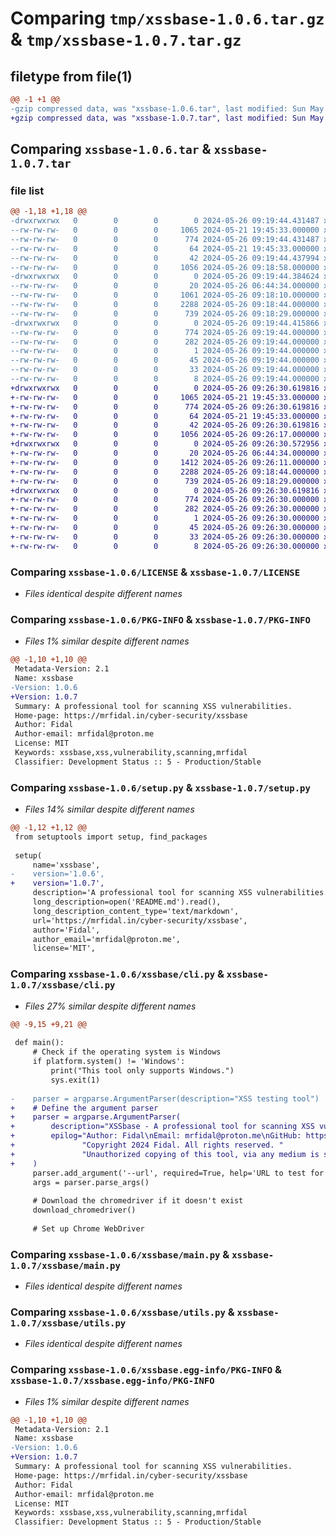 # Comparing `tmp/xssbase-1.0.6.tar.gz` & `tmp/xssbase-1.0.7.tar.gz`

## filetype from file(1)

```diff
@@ -1 +1 @@
-gzip compressed data, was "xssbase-1.0.6.tar", last modified: Sun May 26 09:19:44 2024, max compression
+gzip compressed data, was "xssbase-1.0.7.tar", last modified: Sun May 26 09:26:30 2024, max compression
```

## Comparing `xssbase-1.0.6.tar` & `xssbase-1.0.7.tar`

### file list

```diff
@@ -1,18 +1,18 @@
-drwxrwxrwx   0        0        0        0 2024-05-26 09:19:44.431487 xssbase-1.0.6/
--rw-rw-rw-   0        0        0     1065 2024-05-21 19:45:33.000000 xssbase-1.0.6/LICENSE
--rw-rw-rw-   0        0        0      774 2024-05-26 09:19:44.431487 xssbase-1.0.6/PKG-INFO
--rw-rw-rw-   0        0        0       64 2024-05-21 19:45:33.000000 xssbase-1.0.6/README.md
--rw-rw-rw-   0        0        0       42 2024-05-26 09:19:44.437994 xssbase-1.0.6/setup.cfg
--rw-rw-rw-   0        0        0     1056 2024-05-26 09:18:58.000000 xssbase-1.0.6/setup.py
-drwxrwxrwx   0        0        0        0 2024-05-26 09:19:44.384624 xssbase-1.0.6/xssbase/
--rw-rw-rw-   0        0        0       20 2024-05-26 06:44:34.000000 xssbase-1.0.6/xssbase/__init__.py
--rw-rw-rw-   0        0        0     1061 2024-05-26 09:18:10.000000 xssbase-1.0.6/xssbase/cli.py
--rw-rw-rw-   0        0        0     2288 2024-05-26 09:18:44.000000 xssbase-1.0.6/xssbase/main.py
--rw-rw-rw-   0        0        0      739 2024-05-26 09:18:29.000000 xssbase-1.0.6/xssbase/utils.py
-drwxrwxrwx   0        0        0        0 2024-05-26 09:19:44.415866 xssbase-1.0.6/xssbase.egg-info/
--rw-rw-rw-   0        0        0      774 2024-05-26 09:19:44.000000 xssbase-1.0.6/xssbase.egg-info/PKG-INFO
--rw-rw-rw-   0        0        0      282 2024-05-26 09:19:44.000000 xssbase-1.0.6/xssbase.egg-info/SOURCES.txt
--rw-rw-rw-   0        0        0        1 2024-05-26 09:19:44.000000 xssbase-1.0.6/xssbase.egg-info/dependency_links.txt
--rw-rw-rw-   0        0        0       45 2024-05-26 09:19:44.000000 xssbase-1.0.6/xssbase.egg-info/entry_points.txt
--rw-rw-rw-   0        0        0       33 2024-05-26 09:19:44.000000 xssbase-1.0.6/xssbase.egg-info/requires.txt
--rw-rw-rw-   0        0        0        8 2024-05-26 09:19:44.000000 xssbase-1.0.6/xssbase.egg-info/top_level.txt
+drwxrwxrwx   0        0        0        0 2024-05-26 09:26:30.619816 xssbase-1.0.7/
+-rw-rw-rw-   0        0        0     1065 2024-05-21 19:45:33.000000 xssbase-1.0.7/LICENSE
+-rw-rw-rw-   0        0        0      774 2024-05-26 09:26:30.619816 xssbase-1.0.7/PKG-INFO
+-rw-rw-rw-   0        0        0       64 2024-05-21 19:45:33.000000 xssbase-1.0.7/README.md
+-rw-rw-rw-   0        0        0       42 2024-05-26 09:26:30.619816 xssbase-1.0.7/setup.cfg
+-rw-rw-rw-   0        0        0     1056 2024-05-26 09:26:17.000000 xssbase-1.0.7/setup.py
+drwxrwxrwx   0        0        0        0 2024-05-26 09:26:30.572956 xssbase-1.0.7/xssbase/
+-rw-rw-rw-   0        0        0       20 2024-05-26 06:44:34.000000 xssbase-1.0.7/xssbase/__init__.py
+-rw-rw-rw-   0        0        0     1412 2024-05-26 09:26:11.000000 xssbase-1.0.7/xssbase/cli.py
+-rw-rw-rw-   0        0        0     2288 2024-05-26 09:18:44.000000 xssbase-1.0.7/xssbase/main.py
+-rw-rw-rw-   0        0        0      739 2024-05-26 09:18:29.000000 xssbase-1.0.7/xssbase/utils.py
+drwxrwxrwx   0        0        0        0 2024-05-26 09:26:30.619816 xssbase-1.0.7/xssbase.egg-info/
+-rw-rw-rw-   0        0        0      774 2024-05-26 09:26:30.000000 xssbase-1.0.7/xssbase.egg-info/PKG-INFO
+-rw-rw-rw-   0        0        0      282 2024-05-26 09:26:30.000000 xssbase-1.0.7/xssbase.egg-info/SOURCES.txt
+-rw-rw-rw-   0        0        0        1 2024-05-26 09:26:30.000000 xssbase-1.0.7/xssbase.egg-info/dependency_links.txt
+-rw-rw-rw-   0        0        0       45 2024-05-26 09:26:30.000000 xssbase-1.0.7/xssbase.egg-info/entry_points.txt
+-rw-rw-rw-   0        0        0       33 2024-05-26 09:26:30.000000 xssbase-1.0.7/xssbase.egg-info/requires.txt
+-rw-rw-rw-   0        0        0        8 2024-05-26 09:26:30.000000 xssbase-1.0.7/xssbase.egg-info/top_level.txt
```

### Comparing `xssbase-1.0.6/LICENSE` & `xssbase-1.0.7/LICENSE`

 * *Files identical despite different names*

### Comparing `xssbase-1.0.6/PKG-INFO` & `xssbase-1.0.7/PKG-INFO`

 * *Files 1% similar despite different names*

```diff
@@ -1,10 +1,10 @@
 Metadata-Version: 2.1
 Name: xssbase
-Version: 1.0.6
+Version: 1.0.7
 Summary: A professional tool for scanning XSS vulnerabilities.
 Home-page: https://mrfidal.in/cyber-security/xssbase
 Author: Fidal
 Author-email: mrfidal@proton.me
 License: MIT
 Keywords: xssbase,xss,vulnerability,scanning,mrfidal
 Classifier: Development Status :: 5 - Production/Stable
```

### Comparing `xssbase-1.0.6/setup.py` & `xssbase-1.0.7/setup.py`

 * *Files 14% similar despite different names*

```diff
@@ -1,12 +1,12 @@
 from setuptools import setup, find_packages
 
 setup(
     name='xssbase',
-    version='1.0.6',
+    version='1.0.7',
     description='A professional tool for scanning XSS vulnerabilities.',
     long_description=open('README.md').read(),
     long_description_content_type='text/markdown',
     url='https://mrfidal.in/cyber-security/xssbase',
     author='Fidal',
     author_email='mrfidal@proton.me',
     license='MIT',
```

### Comparing `xssbase-1.0.6/xssbase/cli.py` & `xssbase-1.0.7/xssbase/cli.py`

 * *Files 27% similar despite different names*

```diff
@@ -9,15 +9,21 @@
 
 def main():
     # Check if the operating system is Windows
     if platform.system() != 'Windows':
         print("This tool only supports Windows.")
         sys.exit(1)
 
-    parser = argparse.ArgumentParser(description="XSS testing tool")
+    # Define the argument parser
+    parser = argparse.ArgumentParser(
+        description="XSSbase - A professional tool for scanning XSS vulnerabilities.",
+        epilog="Author: Fidal\nEmail: mrfidal@proton.me\nGitHub: https://github.com/mr-fidal\n\n"
+               "Copyright 2024 Fidal. All rights reserved. "
+               "Unauthorized copying of this tool, via any medium is strictly prohibited."
+    )
     parser.add_argument('--url', required=True, help='URL to test for XSS vulnerability')
     args = parser.parse_args()
 
     # Download the chromedriver if it doesn't exist
     download_chromedriver()
 
     # Set up Chrome WebDriver
```

### Comparing `xssbase-1.0.6/xssbase/main.py` & `xssbase-1.0.7/xssbase/main.py`

 * *Files identical despite different names*

### Comparing `xssbase-1.0.6/xssbase/utils.py` & `xssbase-1.0.7/xssbase/utils.py`

 * *Files identical despite different names*

### Comparing `xssbase-1.0.6/xssbase.egg-info/PKG-INFO` & `xssbase-1.0.7/xssbase.egg-info/PKG-INFO`

 * *Files 1% similar despite different names*

```diff
@@ -1,10 +1,10 @@
 Metadata-Version: 2.1
 Name: xssbase
-Version: 1.0.6
+Version: 1.0.7
 Summary: A professional tool for scanning XSS vulnerabilities.
 Home-page: https://mrfidal.in/cyber-security/xssbase
 Author: Fidal
 Author-email: mrfidal@proton.me
 License: MIT
 Keywords: xssbase,xss,vulnerability,scanning,mrfidal
 Classifier: Development Status :: 5 - Production/Stable
```

